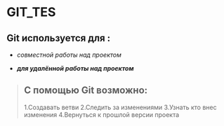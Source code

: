 # **GIT_TES**

## **Git** используется для :

- *совместной работы над проектом*

- ***для удалённой работы над проектом*** 

> ## С помощью Git возможно:
>
> 1.Создавать ветви 
> 2.Следить за изменениями 
> 3.Узнать кто внес изменения 
> 4.Вернуться к прошлой версии проекта 

